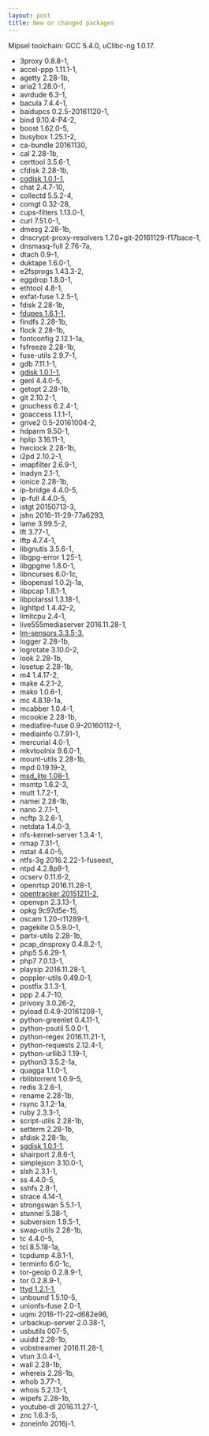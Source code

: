 ```yaml
---
layout: post
title: New or changed packages
---
```


Mipsel toolchain: GCC 5.4.0, uClibc-ng 1.0.17.

* 3proxy 0.8.8-1,
* accel-ppp 1.11.1-1,
* agetty 2.28-1b,
* aria2 1.28.0-1,
* avrdude 6.3-1,
* bacula 7.4.4-1,
* baidupcs 0.2.5-20161120-1,
* bind 9.10.4-P4-2,
* boost 1.62.0-5,
* busybox 1.25.1-2,
* ca-bundle 20161130,
* cal 2.28-1b,
* certtool 3.5.6-1,
* cfdisk 2.28-1b,
* [cgdisk 1.0.1-1](https://linux.die.net/man/8/cgdisk),
* chat 2.4.7-10,
* collectd 5.5.2-4,
* comgt 0.32-28,
* cups-filters 1.13.0-1,
* curl 7.51.0-1,
* dmesg 2.28-1b,
* dnscrypt-proxy-resolvers 1.7.0+git-20161129-f17bace-1,
* dnsmasq-full 2.76-7a,
* dtach 0.9-1,
* duktape 1.6.0-1,
* e2fsprogs 1.43.3-2,
* eggdrop 1.8.0-1,
* ethtool 4.8-1,
* exfat-fuse 1.2.5-1,
* fdisk 2.28-1b,
* [fdupes 1.6.1-1](https://github.com/adrianlopezroche/fdupes),
* findfs 2.28-1b,
* flock 2.28-1b,
* fontconfig 2.12.1-1a,
* fsfreeze 2.28-1b,
* fuse-utils 2.9.7-1,
* gdb 7.11.1-1,
* [gdisk 1.0.1-1](http://www.rodsbooks.com/gdisk/gdisk.html),
* genl 4.4.0-5,
* getopt 2.28-1b,
* git 2.10.2-1,
* gnuchess 6.2.4-1,
* goaccess 1.1.1-1,
* grive2 0.5-20161004-2,
* hdparm 9.50-1,
* hplip 3.16.11-1,
* hwclock 2.28-1b,
* i2pd 2.10.2-1,
* imapfilter 2.6.9-1,
* inadyn 2.1-1,
* ionice 2.28-1b,
* ip-bridge 4.4.0-5,
* ip-full 4.4.0-5,
* istgt 20150713-3,
* jshn 2016-11-29-77a6293,
* lame 3.99.5-2,
* lft 3.77-1,
* lftp 4.7.4-1,
* libgnutls 3.5.6-1,
* libgpg-error 1.25-1,
* libgpgme 1.8.0-1,
* libncurses 6.0-1c,
* libopenssl 1.0.2j-1a,
* libpcap 1.8.1-1,
* libpolarssl 1.3.18-1,
* lighttpd 1.4.42-2,
* limitcpu 2.4-1,
* live555mediaserver 2016.11.28-1,
* [lm-sensors 3.3.5-3](https://en.wikipedia.org/wiki/Lm_sensors),
* logger 2.28-1b,
* logrotate 3.10.0-2,
* look 2.28-1b,
* losetup 2.28-1b,
* m4 1.4.17-2,
* make 4.2.1-2,
* mako 1.0.6-1,
* mc 4.8.18-1a,
* mcabber 1.0.4-1,
* mcookie 2.28-1b,
* mediafire-fuse 0.9-20160112-1,
* mediainfo 0.7.91-1,
* mercurial 4.0-1,
* mkvtoolnix 9.6.0-1,
* mount-utils 2.28-1b,
* mpd 0.19.19-2,
* [msd_lite 1.08-1](http://www.netlab.linkpc.net/wiki/en:software:msd:lite),
* msmtp 1.6.2-3,
* mutt 1.7.2-1,
* namei 2.28-1b,
* nano 2.7.1-1,
* ncftp 3.2.6-1,
* netdata 1.4.0-3,
* nfs-kernel-server 1.3.4-1,
* nmap 7.31-1,
* nstat 4.4.0-5,
* ntfs-3g 2016.2.22-1-fuseext,
* ntpd 4.2.8p9-1,
* ocserv 0.11.6-2,
* openrtsp 2016.11.28-1,
* [opentracker 20151211-2](https://erdgeist.org/arts/software/opentracker/),
* openvpn 2.3.13-1,
* opkg 9c97d5e-15,
* oscam 1.20-r11289-1,
* pagekite 0.5.9.0-1,
* partx-utils 2.28-1b,
* pcap_dnsproxy 0.4.8.2-1,
* php5 5.6.29-1,
* php7 7.0.13-1,
* playsip 2016.11.28-1,
* poppler-utils 0.49.0-1,
* postfix 3.1.3-1,
* ppp 2.4.7-10,
* privoxy 3.0.26-2,
* pyload 0.4.9-20161208-1,
* python-greenlet 0.4.11-1,
* python-psutil 5.0.0-1,
* python-regex 2016.11.21-1,
* python-requests 2.12.4-1,
* python-urllib3 1.19-1,
* python3 3.5.2-1a,
* quagga 1.1.0-1,
* rblibtorrent 1.0.9-5,
* redis 3.2.6-1,
* rename 2.28-1b,
* rsync 3.1.2-1a,
* ruby 2.3.3-1,
* script-utils 2.28-1b,
* setterm 2.28-1b,
* sfdisk 2.28-1b,
* [sgdisk 1.0.1-1](https://linux.die.net/man/8/sgdisk),
* shairport 2.8.6-1,
* simplejson 3.10.0-1,
* slsh 2.3.1-1,
* ss 4.4.0-5,
* sshfs 2.8-1,
* strace 4.14-1,
* strongswan 5.5.1-1,
* stunnel 5.38-1,
* subversion 1.9.5-1,
* swap-utils 2.28-1b,
* tc 4.4.0-5,
* tcl 8.5.18-1a,
* tcpdump 4.8.1-1,
* terminfo 6.0-1c,
* tor-geoip 0.2.8.9-1,
* tor 0.2.8.9-1,
* [ttyd 1.2.1-1](https://github.com/tsl0922/ttyd),
* unbound 1.5.10-5,
* unionfs-fuse 2.0-1,
* uqmi 2016-11-22-d682e96,
* urbackup-server 2.0.38-1,
* usbutils 007-5,
* uuidd 2.28-1b,
* vobstreamer 2016.11.28-1,
* vtun 3.0.4-1,
* wall 2.28-1b,
* whereis 2.28-1b,
* whob 3.77-1,
* whois 5.2.13-1,
* wipefs 2.28-1b,
* youtube-dl 2016.11.27-1,
* znc 1.6.3-5,
* zoneinfo 2016j-1.
